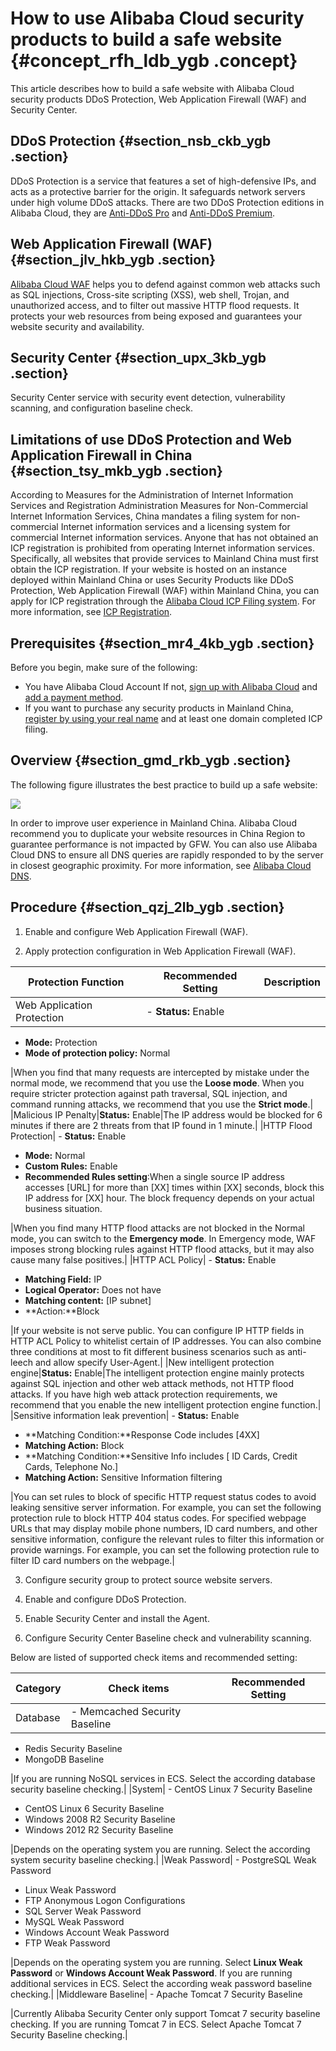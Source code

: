 # How to use Alibaba Cloud security products to build a safe website {#concept_rfh_ldb_ygb .concept}

This article describes how to build a safe website with Alibaba Cloud security products DDoS Protection, Web Application Firewall \(WAF\) and Security Center.

## DDoS Protection {#section_nsb_ckb_ygb .section}

DDoS Protection is a service that features a set of high-defensive IPs, and acts as a protective barrier for the origin. It safeguards network servers under high volume DDoS attacks. There are two DDoS Protection editions in Alibaba Cloud, they are [Anti-DDoS Pro](https://www.alibabacloud.com/help/doc-detail/28464.htm) and [Anti-DDoS Premium](https://www.alibabacloud.com/help/doc-detail/86301.htm).

## Web Application Firewall \(WAF\) {#section_jlv_hkb_ygb .section}

[Alibaba Cloud WAF](https://www.alibabacloud.com/help/doc-detail/28517.htm) helps you to defend against common web attacks such as SQL injections, Cross-site scripting \(XSS\), web shell, Trojan, and unauthorized access, and to filter out massive HTTP flood requests. It protects your web resources from being exposed and guarantees your website security and availability.

## Security Center {#section_upx_3kb_ygb .section}

Security Center service with security event detection, vulnerability scanning, and configuration baseline check.

## Limitations of use DDoS Protection and Web Application Firewall in China {#section_tsy_mkb_ygb .section}

According to Measures for the Administration of Internet Information Services and Registration Administration Measures for Non-Commercial Internet Information Services, China mandates a filing system for non-commercial Internet information services and a licensing system for commercial Internet information services. Anyone that has not obtained an ICP registration is prohibited from operating Internet information services. Specifically, all websites that provide services to Mainland China must first obtain the ICP registration. If your website is hosted on an instance deployed within Mainland China or uses Security Products like DDoS Protection, Web Application Firewall \(WAF\) within Mainland China, you can apply for ICP registration through the [Alibaba Cloud ICP Filing system](https://beian.aliyun.com/order/selfBaIndex.htm). For more information, see [ICP Registration](https://www.alibabacloud.com/help/doc-detail/36907.htm).

## Prerequisites {#section_mr4_4kb_ygb .section}

Before you begin, make sure of the following:

-   You have Alibaba Cloud Account If not, [sign up with Alibaba Cloud](https://www.alibabacloud.com/help/doc-detail/50482.htm) and [add a payment method](https://www.alibabacloud.com/help/doc-detail/50517.htm).
-   If you want to purchase any security products in Mainland China, [register by using your real name](https://www.alibabacloud.com/help/doc-detail/52595.htm) and at least one domain completed ICP filing.

## Overview {#section_gmd_rkb_ygb .section}

The following figure illustrates the best practice to build up a safe website:

![](http://static-aliyun-doc.oss-cn-hangzhou.aliyuncs.com/assets/img/133907/156032216039794_en-US.jpg)

In order to improve user experience in Mainland China. Alibaba Cloud recommend you to duplicate your website resources in China Region to guarantee performance is not impacted by GFW. You can also use Alibaba Cloud DNS to ensure all DNS queries are rapidly responded to by the server in closest geographic proximity. For more information, see [Alibaba Cloud DNS](https://www.alibabacloud.com/help/doc-detail/58165.htm).

## Procedure {#section_qzj_2lb_ygb .section}

1. Enable and configure Web Application Firewall \(WAF\).

2. Apply protection configuration in Web Application Firewall \(WAF\).

|Protection Function|Recommended Setting|Description|
|-------------------|-------------------|-----------|
|Web Application Protection| -   **Status:** Enable
-   **Mode:** Protection
-   **Mode of protection policy:** Normal

 |When you find that many requests are intercepted by mistake under the normal mode, we recommend that you use the **Loose mode**. When you require stricter protection against path traversal, SQL injection, and command running attacks, we recommend that you use the **Strict mode**.|
|Malicious IP Penalty|**Status:** Enable|The IP address would be blocked for 6 minutes if there are 2 threats from that IP found in 1 minute.|
|HTTP Flood Protection| -   **Status:** Enable
-   **Mode:** Normal
-   **Custom Rules:** Enable
-   **Recommended Rules setting**:When a single source IP address accesses \[URL\] for more than \[XX\] times within \[XX\] seconds, block this IP address for \[XX\] hour. The block frequency depends on your actual business situation.

 |When you find many HTTP flood attacks are not blocked in the Normal mode, you can switch to the **Emergency mode**. In Emergency mode, WAF imposes strong blocking rules against HTTP flood attacks, but it may also cause many false positives.|
|HTTP ACL Policy| -   **Status:** Enable
-   **Matching Field:** IP
-   **Logical Operator:** Does not have
-   **Matching content:** \[IP subnet\]
-   **Action:**Block

 |If your website is not serve public. You can configure IP HTTP fields in HTTP ACL Policy to whitelist certain of IP addresses. You can also combine three conditions at most to fit different business scenarios such as anti-leech and allow specify User-Agent.|
|New intelligent protection engine|**Status:** Enable|The intelligent protection engine mainly protects against SQL injection and other web attack methods, not HTTP flood attacks. If you have high web attack protection requirements, we recommend that you enable the new intelligent protection engine function.|
|Sensitive information leak prevention| -   **Status:** Enable
-   **Matching Condition:**Response Code includes \[4XX\]
-   **Matching Action:** Block
-   **Matching Condition:**Sensitive Info includes \[ ID Cards, Credit Cards, Telephone No.\]
-   **Matching Action:** Sensitive Information filtering

 |You can set rules to block of specific HTTP request status codes to avoid leaking sensitive server information. For example, you can set the following protection rule to block HTTP 404 status codes. For specified webpage URLs that may display mobile phone numbers, ID card numbers, and other sensitive information, configure the relevant rules to filter this information or provide warnings. For example, you can set the following protection rule to filter ID card numbers on the webpage.|

3. Configure security group to protect source website servers.

4. Enable and configure DDoS Protection.

5. Enable Security Center and install the Agent.

6. Configure Security Center Baseline check and vulnerability scanning.

Below are listed of supported check items and recommended setting:

|Category|Check items|Recommended Setting|
|--------|-----------|-------------------|
|Database| -   Memcached Security Baseline
-   Redis Security Baseline
-   MongoDB Baseline

 |If you are running NoSQL services in ECS. Select the according database security baseline checking.|
|System| -   CentOS Linux 7 Security Baseline
-   CentOS Linux 6 Security Baseline
-   Windows 2008 R2 Security Baseline
-   Windows 2012 R2 Security Baseline

 |Depends on the operating system you are running. Select the according system security baseline checking.|
|Weak Password| -   PostgreSQL Weak Password
-   Linux Weak Password
-   FTP Anonymous Logon Configurations
-   SQL Server Weak Password
-   MySQL Weak Password
-   Windows Account Weak Password
-   FTP Weak Password

 |Depends on the operating system you are running. Select **Linux Weak Password** or **Windows Account Weak Password**. If you are running additional services in ECS. Select the according weak password baseline checking.|
|Middleware Baseline| -   Apache Tomcat 7 Security Baseline

 |Currently Alibaba Security Center only support Tomcat 7 security baseline checking. If you are running Tomcat 7 in ECS. Select Apache Tomcat 7 Security Baseline checking.|

